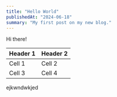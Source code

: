 ```yaml
---
title: "Hello World"
publishedAt: "2024-06-18"
summary: "My first post on my new blog."
---
```


Hi there!



| Header 1 | Header 2 |
| -------- | -------- |
| Cell 1   | Cell 2   |
| Cell 3   | Cell 4   |
ejkwndwkjed